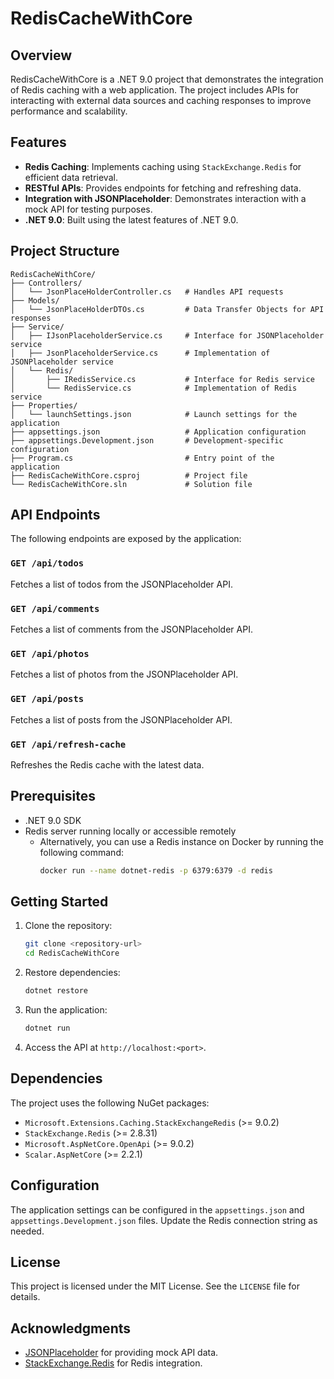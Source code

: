 # RedisCacheWithCore

## Overview

RedisCacheWithCore is a .NET 9.0 project that demonstrates the integration of Redis caching with a web application. The project includes APIs for interacting with external data sources and caching responses to improve performance and scalability.

## Features

-   **Redis Caching**: Implements caching using `StackExchange.Redis` for efficient data retrieval.
-   **RESTful APIs**: Provides endpoints for fetching and refreshing data.
-   **Integration with JSONPlaceholder**: Demonstrates interaction with a mock API for testing purposes.
-   **.NET 9.0**: Built using the latest features of .NET 9.0.

## Project Structure

```
RedisCacheWithCore/
├── Controllers/
│   └── JsonPlaceHolderController.cs   # Handles API requests
├── Models/
│   └── JsonPlaceHolderDTOs.cs         # Data Transfer Objects for API responses
├── Service/
│   ├── IJsonPlaceholderService.cs     # Interface for JSONPlaceholder service
│   ├── JsonPlaceholderService.cs      # Implementation of JSONPlaceholder service
│   └── Redis/
│       ├── IRedisService.cs           # Interface for Redis service
│       └── RedisService.cs            # Implementation of Redis service
├── Properties/
│   └── launchSettings.json            # Launch settings for the application
├── appsettings.json                   # Application configuration
├── appsettings.Development.json       # Development-specific configuration
├── Program.cs                         # Entry point of the application
├── RedisCacheWithCore.csproj          # Project file
└── RedisCacheWithCore.sln             # Solution file
```

## API Endpoints

The following endpoints are exposed by the application:

### `GET /api/todos`

Fetches a list of todos from the JSONPlaceholder API.

### `GET /api/comments`

Fetches a list of comments from the JSONPlaceholder API.

### `GET /api/photos`

Fetches a list of photos from the JSONPlaceholder API.

### `GET /api/posts`

Fetches a list of posts from the JSONPlaceholder API.

### `GET /api/refresh-cache`

Refreshes the Redis cache with the latest data.

## Prerequisites

-   .NET 9.0 SDK
-   Redis server running locally or accessible remotely
    -   Alternatively, you can use a Redis instance on Docker by running the following command:
        ```bash
        docker run --name dotnet-redis -p 6379:6379 -d redis
        ```

## Getting Started

1. Clone the repository:

    ```bash
    git clone <repository-url>
    cd RedisCacheWithCore
    ```

2. Restore dependencies:

    ```bash
    dotnet restore
    ```

3. Run the application:

    ```bash
    dotnet run
    ```

4. Access the API at `http://localhost:<port>`.

## Dependencies

The project uses the following NuGet packages:

-   `Microsoft.Extensions.Caching.StackExchangeRedis` (>= 9.0.2)
-   `StackExchange.Redis` (>= 2.8.31)
-   `Microsoft.AspNetCore.OpenApi` (>= 9.0.2)
-   `Scalar.AspNetCore` (>= 2.2.1)

## Configuration

The application settings can be configured in the `appsettings.json` and `appsettings.Development.json` files. Update the Redis connection string as needed.

## License

This project is licensed under the MIT License. See the `LICENSE` file for details.

## Acknowledgments

-   [JSONPlaceholder](https://jsonplaceholder.typicode.com/) for providing mock API data.
-   [StackExchange.Redis](https://stackexchange.github.io/StackExchange.Redis/) for Redis integration.
